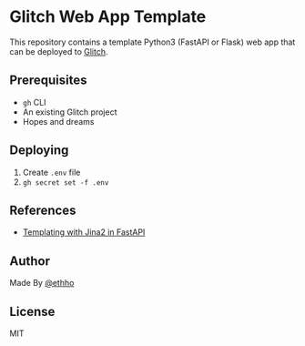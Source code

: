 # Glitch Web App Template

This repository contains a template Python3 (FastAPI or Flask) web app that can be deployed to [Glitch](http://glitch.com).

## Prerequisites

- `gh` CLI
- An existing Glitch project
- Hopes and dreams

## Deploying

1. Create `.env` file
2. `gh secret set -f .env`

## References

- [Templating with Jina2 in FastAPI](https://fastapi.tiangolo.com/advanced/templates/)

## Author

Made By [@ethho](https://github.com/ethho)

## License

MIT


<!-- ----------------------

Click `Show` in the header to see your app live. Updates to your code will instantly deploy and update live.

**Glitch** is the friendly community where you'll build the app of your dreams. Glitch lets you instantly create, remix, edit, and host an app, bot or site, and you can invite collaborators or helpers to simultaneously edit code with you.

Find out more [about Glitch](https://glitch.com/about).


Your Project
------------

On the front-end,
- edit `static/client.js`, `static/style.css` and `templates/index.html`
- drag in `assets`, like images or music, to add them to your project

On the back-end,
- your app starts at `server.py`
- add frameworks and packages in `.requirements.txt`
- safely store app secrets in `.env` (nobody can see this but you and people you invite)


Made by [Fog Creek](https://fogcreek.com/)
-------------------

\ ゜o゜)ノ
 -->
